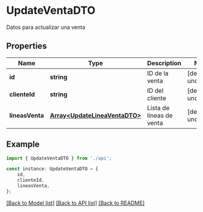 # UpdateVentaDTO

Datos para actualizar una venta

## Properties

Name | Type | Description | Notes
------------ | ------------- | ------------- | -------------
**id** | **string** | ID de la venta | [default to undefined]
**clienteId** | **string** | ID del cliente | [default to undefined]
**lineasVenta** | [**Array&lt;UpdateLineaVentaDTO&gt;**](UpdateLineaVentaDTO.md) | Lista de líneas de venta | [default to undefined]

## Example

```typescript
import { UpdateVentaDTO } from './api';

const instance: UpdateVentaDTO = {
    id,
    clienteId,
    lineasVenta,
};
```

[[Back to Model list]](../README.md#documentation-for-models) [[Back to API list]](../README.md#documentation-for-api-endpoints) [[Back to README]](../README.md)

